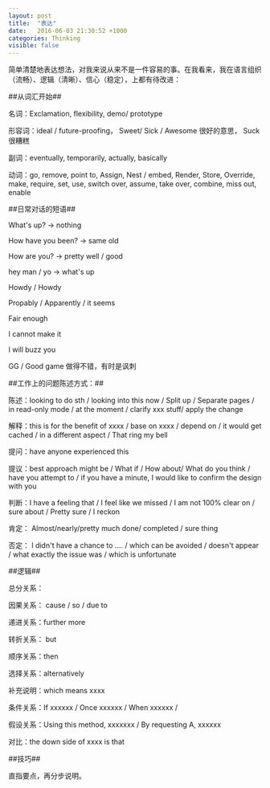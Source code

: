 ```yaml
---
layout: post
title:  "表达"
date:   2016-06-03 21:30:52 +1000
categories: Thinking
visible: false
---
```


简单清楚地表达想法，对我来说从来不是一件容易的事。在我看来，我在语言组织（流畅）、逻辑（清晰）、信心（稳定），上都有待改进：

##从词汇开始##

名词：Exclamation, flexibility, demo/ prototype

形容词：ideal / future-proofing， Sweet/ Sick / Awesome  很好的意思， Suck 很糟糕

副词：eventually, temporarily, actually, basically

动词：go, remove, point to, Assign, Nest / embed, Render, Store, Override, make, require, set, use, switch over, assume, take over, combine, miss out, enable

##日常对话的短语##

 What's up? -> nothing

 How have you been? -> same old

 How are you? -> pretty well / good

 hey man / yo -> what's up

 Howdy / Howdy

 Propably / Apparently / it seems

 Fair enough

 I cannot make it

 I will buzz you

 GG / Good game 做得不错，有时是讽刺

##工作上的问题陈述方式：##

陈述：looking to do sth / looking into this now / Split up / Separate pages / in read-only mode / at the moment / clarify xxx stuff/ apply the change

解释：this is for the benefit of xxxx / base on xxxx / depend on / it would get cached / in a different aspect / That ring my bell

提问：have anyone experienced this

提议：best approach might be / What if / How about/ What do you think / have you attempt to / if you have a minute, I would like to confirm the design with you

判断：I have a feeling that / I feel like we missed / I am not 100% clear on / sure about / Pretty sure / I reckon

肯定： Almost/nearly/pretty much done/ completed / sure thing

否定： I didn't have a chance to .... / which can be avoided  / doesn't appear / what exactly the issue was / which is unfortunate  

##逻辑##

总分关系：

因果关系： cause / so / due to

递进关系：further more

转折关系： but

顺序关系：then

选择关系：alternatively

补充说明：which means xxxx

条件关系：If xxxxxx / Once xxxxxx / When xxxxxx /

假设关系：Using this method, xxxxxxx / By requesting A, xxxxxx

对比：the down side of xxxx is that

##技巧##

直指要点，再分步说明。